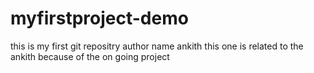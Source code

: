 # myfirstproject-demo
this is my first git repositry
author name ankith
this one is related to the ankith
because of the on going project
